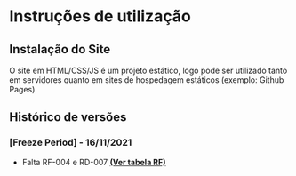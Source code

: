 # Instruções de utilização

## Instalação do Site

O site em HTML/CSS/JS é um projeto estático, logo pode ser utilizado tanto em servidores quanto em sites de hospedagem estáticos (exemplo: Github Pages)

## Histórico de versões

### [Freeze Period] - 16/11/2021
- Falta RF-004 e RD-007 [**(Ver tabela RF)**](https://github.com/ICEI-PUC-Minas-PMV-SInt/pmv-sint-2021-2-e1-proj-web-t1-grupo-4/blob/main/docs/02-Especifica%C3%A7%C3%A3o%20do%20Projeto.md#requisitos)
